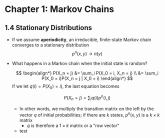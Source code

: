 # Chapter 1: Markov Chains

## 1.4 Stationary Distributions
- If we assume **aperiodicity**, an irreducible, finite-state Markov chain converges to a stationary distribution $$p^n (x, y) \to \pi(y)$$
- What happens in a Markov chain when the initial state is random? 
  
  $$
	  \begin{align*}
		  P(X_n = j) &= \sum_i P(X_0 = i, X_n = j) \\
		  &= \sum_i P(X_0 = i)P(X_n = j | X_0 = i)
	  \end{align*}
  $$
  If we let $q(i) = P(X_0) = i)$, the last equation becomes 
  
  $$P(X_n = j) = \sum_i q(i) p^n(i, j)$$
  - In other words, we multiply the transition matrix on the left by the vector $q$ of initial probabilities; if there are $k$ states, $p^n(x, y)$ is a $k \times k$ matrix
	  - $q$ is therefore a $1 \times k$ matrix or a "row vector"
  - test
